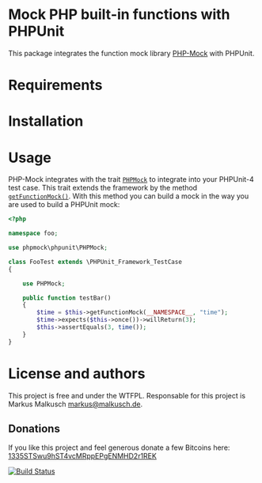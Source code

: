 # Mock PHP built-in functions with PHPUnit

This package integrates the function mock library
[PHP-Mock](https://github.com/php-mock/php-mock) with PHPUnit.

# Requirements

# Installation

# Usage

PHP-Mock integrates with the trait
[`PHPMock`](http://php-mock.github.io/phpunit/api/class-phpmock.phpunit.PHPMock.html)
to integrate into your PHPUnit-4 test case. This trait extends the framework
by the method
[`getFunctionMock()`](http://php-mock.github.io/phpunit/api/class-phpmock.phpunit.PHPMock.html#_getFunctionMock).
With this method you can build a mock in the way you are used to build a
PHPUnit mock:

```php
<?php

namespace foo;

use phpmock\phpunit\PHPMock;

class FooTest extends \PHPUnit_Framework_TestCase
{

    use PHPMock;

    public function testBar()
    {
        $time = $this->getFunctionMock(__NAMESPACE__, "time");
        $time->expects($this->once())->willReturn(3);
        $this->assertEquals(3, time());
    }
}
```

# License and authors

This project is free and under the WTFPL.
Responsable for this project is Markus Malkusch markus@malkusch.de.

## Donations

If you like this project and feel generous donate a few Bitcoins here:
[1335STSwu9hST4vcMRppEPgENMHD2r1REK](bitcoin:1335STSwu9hST4vcMRppEPgENMHD2r1REK)

[![Build Status](https://travis-ci.org/php-mock/phpunit.svg?branch=master)](https://travis-ci.org/php-mock/phpunit)